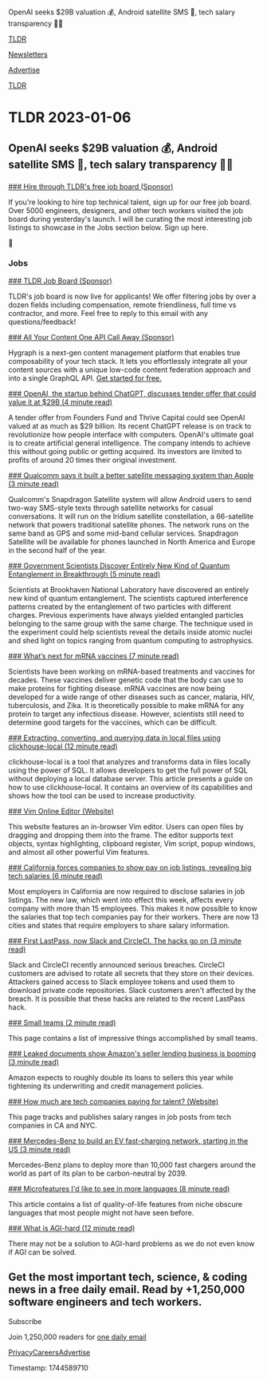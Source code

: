 OpenAI seeks $29B valuation 💰, Android satellite SMS 💬, tech salary transparency 👨‍💻

[TLDR](/)

[Newsletters](/newsletters)

[Advertise](https://advertise.tldr.tech/)

[TLDR](/)

# TLDR 2023-01-06

## OpenAI seeks $29B valuation 💰, Android satellite SMS 💬, tech salary transparency 👨‍💻

### 

[### Hire through TLDR's free job board (Sponsor)](https://tldr.tech/employer/sign-up)

If you're looking to hire top technical talent, sign up for our free job board. Over 5000 engineers, designers, and other tech workers visited the job board during yesterday's launch. I will be curating the most interesting job listings to showcase in the Jobs section below. Sign up here.

💼

### Jobs

[### TLDR Job Board (Sponsor)](https://tldr.tech/jobs)

TLDR's job board is now live for applicants! We offer filtering jobs by over a dozen fields including compensation, remote friendliness, full time vs contractor, and more. Feel free to reply to this email with any questions/feedback!

[### All Your Content One API Call Away (Sponsor)](https://hygraph.com/?utm_source=tldr&amp;utm_medium=email&amp;utm_campaign=startup_20230106)

Hygraph is a next-gen content management platform that enables true composability of your tech stack. It lets you effortlessly integrate all your content sources with a unique low-code content federation approach and into a single GraphQL API. [Get started for free.](https://hygraph.com/?utm_source=tldr&utm_medium=email&utm_campaign=startup_20230106)

[### OpenAI, the startup behind ChatGPT, discusses tender offer that could value it at $29B (4 minute read)](https://siliconangle.com/2023/01/05/openai-startup-behind-chatgpt-discusses-tender-offer-value-29b/?utm_source=tldrnewsletter)

A tender offer from Founders Fund and Thrive Capital could see OpenAI valued at as much as $29 billion. Its recent ChatGPT release is on track to revolutionize how people interface with computers. OpenAI's ultimate goal is to create artificial general intelligence. The company intends to achieve this without going public or getting acquired. Its investors are limited to profits of around 20 times their original investment.

[### Qualcomm says it built a better satellite messaging system than Apple (3 minute read)](https://arstechnica.com/gadgets/2023/01/qualcomm-says-it-built-a-better-satellite-messaging-system-than-apple/?utm_source=tldrnewsletter)

Qualcomm's Snapdragon Satellite system will allow Android users to send two-way SMS-style texts through satellite networks for casual conversations. It will run on the Iridium satellite constellation, a 66-satellite network that powers traditional satellite phones. The network runs on the same band as GPS and some mid-band cellular services. Snapdragon Satellite will be available for phones launched in North America and Europe in the second half of the year.

[### Government Scientists Discover Entirely New Kind of Quantum Entanglement in Breakthrough (5 minute read)](https://www.vice.com/en/article/88qj3z/government-scientists-discover-entirely-new-kind-of-quantum-entanglement-in-breakthrough?utm_source=tldrnewsletter)

Scientists at Brookhaven National Laboratory have discovered an entirely new kind of quantum entanglement. The scientists captured interference patterns created by the entanglement of two particles with different charges. Previous experiments have always yielded entangled particles belonging to the same group with the same charge. The technique used in the experiment could help scientists reveal the details inside atomic nuclei and shed light on topics ranging from quantum computing to astrophysics.

[### What’s next for mRNA vaccines (7 minute read)](https://archive.ph/pgFTO?utm_source=tldrnewsletter)

Scientists have been working on mRNA-based treatments and vaccines for decades. These vaccines deliver genetic code that the body can use to make proteins for fighting disease. mRNA vaccines are now being developed for a wide range of other diseases such as cancer, malaria, HIV, tuberculosis, and Zika. It is theoretically possible to make mRNA for any protein to target any infectious disease. However, scientists still need to determine good targets for the vaccines, which can be difficult.

[### Extracting, converting, and querying data in local files using clickhouse-local (12 minute read)](https://clickhouse.com/blog/extracting-converting-querying-local-files-with-sql-clickhouse-local?utm_source=tldrnewsletter)

clickhouse-local is a tool that analyzes and transforms data in files locally using the power of SQL. It allows developers to get the full power of SQL without deploying a local database server. This article presents a guide on how to use clickhouse-local. It contains an overview of its capabilities and shows how the tool can be used to increase productivity.

[### Vim Online Editor (Website)](https://www.vimonlineeditor.com/?utm_source=tldrnewsletter)

This website features an in-browser Vim editor. Users can open files by dragging and dropping them into the frame. The editor supports text objects, syntax highlighting, clipboard register, Vim script, popup windows, and almost all other powerful Vim features.

[### California forces companies to show pay on job listings, revealing big tech salaries (6 minute read)](https://www.cnbc.com/2023/01/05/heres-how-much-top-tech-jobs-in-california-pay-according-to-job-ads.html?utm_source=tldrnewsletter)

Most employers in California are now required to disclose salaries in job listings. The new law, which went into effect this week, affects every company with more than 15 employees. This makes it now possible to know the salaries that top tech companies pay for their workers. There are now 13 cities and states that require employers to share salary information.

[### First LastPass, now Slack and CircleCI. The hacks go on (3 minute read)](https://arstechnica.com/information-technology/2023/01/first-lastpass-now-slack-and-circleci-the-hacks-go-on-and-will-likely-worsen/?utm_source=tldrnewsletter)

Slack and CircleCI recently announced serious breaches. CircleCI customers are advised to rotate all secrets that they store on their devices. Attackers gained access to Slack employee tokens and used them to download private code repositories. Slack customers aren't affected by the breach. It is possible that these hacks are related to the recent LastPass hack.

[### Small teams (2 minute read)](https://stevepulec.com/posts/small/?utm_source=tldrnewsletter)

This page contains a list of impressive things accomplished by small teams.

[### Leaked documents show Amazon's seller lending business is booming (3 minute read)](https://finance.yahoo.com/news/leaked-documents-show-amazons-seller-183000765.html?utm_source=tldrnewsletter)

Amazon expects to roughly double its loans to sellers this year while tightening its underwriting and credit management policies.

[### How much are tech companies paying for talent? (Website)](https://www.comprehensive.io/?utm_source=tldrnewsletter)

This page tracks and publishes salary ranges in job posts from tech companies in CA and NYC.

[### Mercedes-Benz to build an EV fast-charging network, starting in the US (3 minute read)](https://arstechnica.com/cars/2023/01/mercedes-benz-to-build-an-ev-fast-charging-network-starting-in-the-us/?utm_source=tldrnewsletter)

Mercedes-Benz plans to deploy more than 10,000 fast chargers around the world as part of its plan to be carbon-neutral by 2039.

[### Microfeatures I'd like to see in more languages (8 minute read)](https://buttondown.email/hillelwayne/archive/microfeatures-id-like-to-see-in-more-languages/?utm_source=tldrnewsletter)

This article contains a list of quality-of-life features from niche obscure languages that most people might not have seen before.

[### What is AGI-hard (12 minute read)](https://lspace.swyx.io/p/agi-hard?utm_source=tldrnewsletter)

There may not be a solution to AGI-hard problems as we do not even know if AGI can be solved.

## Get the most important tech, science, & coding news in a free daily email. Read by +1,250,000 software engineers and tech workers.

Subscribe

Join 1,250,000 readers for [one daily email](/api/latest/tech)

[Privacy](/privacy)[Careers](https://jobs.ashbyhq.com/tldr.tech)[Advertise](/tech/advertise)

Timestamp: 1744589710
